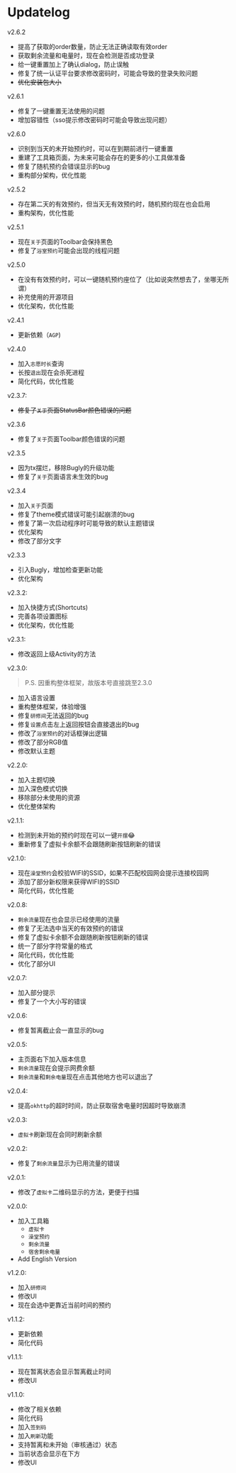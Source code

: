 # Updatelog

v2.6.2

- 提高了获取的order数量，防止无法正确读取有效order
- 获取剩余流量和电量时，现在会检测是否成功登录
- 给一键重置加上了确认dialog，防止误触
- 修复了统一认证平台要求修改密码时，可能会导致的登录失败问题
- ~~优化安装包大小~~

v2.6.1

- 修复了一键重置无法使用的问题
- 增加容错性（sso提示修改密码时可能会导致出现问题）

v2.6.0

- 识别到当天的未开始预约时，可以在到期前进行一键重置
- 重建了工具箱页面，为未来可能会存在的更多的小工具做准备
- 修复了随机预约会错误显示的bug
- 重构部分架构，优化性能

v2.5.2

- 存在第二天的有效预约，但当天无有效预约时，随机预约现在也会启用
- 重构架构，优化性能

v2.5.1

- 现在`关于`页面的Toolbar会保持黑色
- 修复了`浴室预约`可能会出现的线程问题

v2.5.0

- 在没有有效预约时，可以一键随机预约座位了（比如说突然想去了，坐哪无所谓）
- 补充使用的开源项目
- 优化架构，优化性能

v2.4.1

- 更新依赖（`AGP`)

v2.4.0

- 加入`志愿时长`查询
- 长按`退出`现在会杀死进程
- 简化代码，优化性能

v2.3.7:

- ~~修复了`关于`页面StatusBar颜色错误的问题~~

v2.3.6

- 修复了`关于`页面Toolbar颜色错误的问题

v2.3.5

- 因为tx摆烂，移除Bugly的升级功能
- 修复了`关于`页面语言未生效的bug

v2.3.4

- 加入`关于`页面
- 修复了theme模式错误可能引起崩溃的bug
- 修复了第一次启动程序时可能导致的默认主题错误
- 优化架构
- 修改了部分文字

v2.3.3

- 引入Bugly，增加检查更新功能
- 优化架构

v2.3.2:

- 加入快捷方式(Shortcuts)
- 完善各项设置图标
- 优化架构，优化性能

v2.3.1:

- 修改返回上级Activity的方法

v2.3.0:
> P.S. 因重构整体框架，故版本号直接跳至2.3.0

- 加入语言设置
- 重构整体框架，体验增强
- 修复`研修间`无法返回的bug
- 修复`设置`点击左上返回按钮会直接退出的bug
- 修改了`浴室预约`的对话框弹出逻辑
- 修改了部分RGB值
- 修改默认主题

v2.2.0:

- 加入主题切换
- 加入深色模式切换
- 移除部分未使用的资源
- 优化整体架构

v2.1.1:

- 检测到未开始的预约时现在可以一键`开摆`:joy:
- 重新修复了虚拟卡余额不会跟随刷新按钮刷新的错误

v2.1.0:

- 现在`澡堂预约`会校验WIFI的SSID，如果不匹配校园网会提示连接校园网
- 添加了部分新权限来获得WIFI的SSID
- 简化代码，优化性能

v2.0.8:

- `剩余流量`现在也会显示已经使用的流量
- 修复了无法选中当天的有效预约的错误
- 修复了虚拟卡余额不会跟随刷新按钮刷新的错误
- 统一了部分字符常量的格式
- 简化代码，优化性能
- 优化了部分UI

v2.0.7:

- 加入部分提示
- 修复了一个大小写的错误

v2.0.6:

- 修复暂离截止会一直显示的bug

v2.0.5:

- 主页面右下加入版本信息
- `剩余流量`现在会提示网费余额
- `剩余流量`和`剩余电量`现在点击其他地方也可以退出了

v2.0.4:

- 提高`okhttp`的超时时间，防止获取宿舍电量时因超时导致崩溃

v2.0.3:

- `虚拟卡`刷新现在会同时刷新余额

v2.0.2:

- 修复了`剩余流量`显示为已用流量的错误

v2.0.1:

- 修改了`虚拟卡`二维码显示的方法，更便于扫描

v2.0.0:

- 加入工具箱
  - `虚拟卡`
  - `澡堂预约`
  - `剩余流量`
  - `宿舍剩余电量`
- Add English Version

v1.2.0:

- 加入`研修间`
- 修改UI
- 现在会选中更靠近当前时间的预约

v1.1.2:

- 更新依赖
- 简化代码

v1.1.1:

- 现在暂离状态会显示暂离截止时间
- 修改UI

v1.1.0:

- 修改了相关依赖
- 简化代码
- 加入`签到码`
- 加入`刷新`功能
- 支持暂离和未开始（审核通过）状态
- 当前状态会显示在下方
- 修改UI
